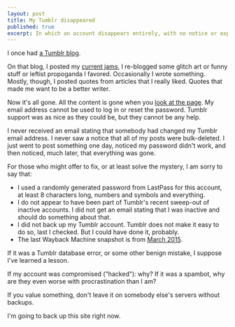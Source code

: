```yaml
---
layout: post
title: My Tumblr disappeared
published: true
excerpt: In which an account disappears entirely, with no notice or explanation
---
```


I once had <a href="http://kevinpurdy.tumblr.com">a Tumblr blog</a>.

On that blog, I posted my <a href="https://www.thisismyjam.com/kevinpurdy">current jams</a>, I re-blogged some glitch art or funny stuff or leftist propoganda I favored. Occasionally I wrote something. Mostly, though, I posted quotes from articles that I really liked. Quotes that made me want to be a better writer.

Now it's all gone. All the content is gone when you <a href="http://kevinpurdy.tumblr.com">look at the page</a>. My email address cannot be used to log in or reset the password. Tumblr support was as nice as they could be, but they cannot be any help.

I never received an email stating that somebody had changed my Tumblr email address. I never saw a notice that all of my posts were bulk-deleted. I just went to post something one day, noticed my password didn't work, and then noticed, much later, that everything was gone.

For those who might offer to fix, or at least solve the mystery, I am sorry to say that:

+ I used a randomly generated password from LastPass for this account, at least 8 characters long, numbers and symbols and everything.
+ I do not appear to have been part of Tumblr's recent sweep-out of inactive accounts. I did not get an email stating that I was inactive and should do something about that.
+ I did not back up my Tumblr account. Tumblr does not make it easy to do so, last I checked. But I could have done it, probably.
+ The last Wayback Machine snapshot is from <a href="https://web.archive.org/web/20150322115800/http://kevinpurdy.tumblr.com/">March 2015</a>.

If it was a Tumblr database error, or some other benign mistake, I suppose I've learned a lesson.

If my account was compromised ("hacked"): why? If it was a spambot, why are they even worse with procrastination than I am?

If you value something, don't leave it on somebody else's servers without backups.

I'm going to back up this site right now.

